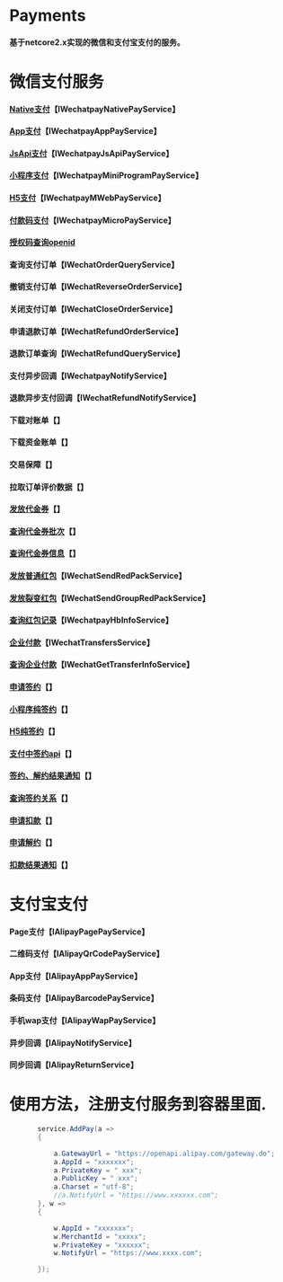 # Payments
#### 基于netcore2.x实现的微信和支付宝支付的服务。

# 微信支付服务
#### [Native支付](https://pay.weixin.qq.com/wiki/doc/api/native.php?chapter=6_1)【IWechatpayNativePayService】
#### [App支付](https://pay.weixin.qq.com/wiki/doc/api/app/app.php?chapter=8_1)【IWechatpayAppPayService】
#### [JsApi支付](https://pay.weixin.qq.com/wiki/doc/api/jsapi.php?chapter=7_1)【IWechatpayJsApiPayService】
#### [小程序支付](https://pay.weixin.qq.com/wiki/doc/api/wxa/wxa_api.php?chapter=7_3&index=1)【IWechatpayMiniProgramPayService】
#### [H5支付](https://pay.weixin.qq.com/wiki/doc/api/H5.php?chapter=15_1)【IWechatpayMWebPayService】
#### [付款码支付](https://pay.weixin.qq.com/wiki/doc/api/micropay.php?chapter=5_1)【IWechatpayMicroPayService】

#### [授权码查询openid](https://mp.weixin.qq.com/wiki?t=resource/res_main&id=mp1421140842)

#### 查询支付订单【IWechatOrderQueryService】
#### 撤销支付订单【IWechatReverseOrderService】 
#### 关闭支付订单【IWechatCloseOrderService】
#### 申请退款订单【IWechatRefundOrderService】
#### 退款订单查询【IWechatRefundQueryService】
#### 支付异步回调【IWechatpayNotifyService】
#### 退款异步支付回调【IWechatRefundNotifyService】

#### 下载对账单【】
#### 下载资金账单【】
#### 交易保障【】
#### 拉取订单评价数据【】

#### [发放代金券](https://pay.weixin.qq.com/wiki/doc/api/tools/sp_coupon.php?chapter=12_1)【】
#### [查询代金券批次](https://pay.weixin.qq.com/wiki/doc/api/tools/sp_coupon.php?chapter=12_1)【】
#### [查询代金券信息](https://pay.weixin.qq.com/wiki/doc/api/tools/sp_coupon.php?chapter=12_1)【】

#### [发放普通红包](https://pay.weixin.qq.com/wiki/doc/api/tools/cash_coupon.php?chapter=13_1)【IWechatSendRedPackService】
#### [发放裂变红包](https://pay.weixin.qq.com/wiki/doc/api/tools/cash_coupon.php?chapter=13_1)【IWechatSendGroupRedPackService】
#### [查询红包记录](https://pay.weixin.qq.com/wiki/doc/api/tools/cash_coupon.php?chapter=13_1)【IWechatpayHbInfoService】

#### [企业付款](https://pay.weixin.qq.com/wiki/doc/api/tools/mch_pay.php?chapter=14_1)【IWechatTransfersService】
#### [查询企业付款](https://pay.weixin.qq.com/wiki/doc/api/tools/mch_pay.php?chapter=14_1)【IWechatGetTransferInfoService】

#### [申请签约](https://pay.weixin.qq.com/wiki/doc/api/pap.php?chapter=18_1&index=1)【】
#### [小程序纯签约](https://pay.weixin.qq.com/wiki/doc/api/pap.php?chapter=18_14&index=2)【】
#### [H5纯签约](https://pay.weixin.qq.com/wiki/doc/api/pap.php?chapter=18_16&index=3)【】
#### [支付中签约api](https://pay.weixin.qq.com/wiki/doc/api/pap.php?chapter=18_13&index=4)【】
#### [签约、解约结果通知](https://pay.weixin.qq.com/wiki/doc/api/pap.php?chapter=18_17&index=5)【】
#### [查询签约关系](https://pay.weixin.qq.com/wiki/doc/api/pap.php?chapter=18_2&index=6)【】
#### [申请扣款](https://pay.weixin.qq.com/wiki/doc/api/pap.php?chapter=18_3&index=7)【】
#### [申请解约](https://pay.weixin.qq.com/wiki/doc/api/pap.php?chapter=18_4&index=8)【】
#### [扣款结果通知](https://pay.weixin.qq.com/wiki/doc/api/pap.php?chapter=18_7&index=10)【】

# 支付宝支付
#### Page支付【IAlipayPagePayService】
#### 二维码支付【IAlipayQrCodePayService】
#### App支付【IAlipayAppPayService】
#### 条码支付【IAlipayBarcodePayService】
#### 手机wap支付【IAlipayWapPayService】
#### 异步回调【IAlipayNotifyService】
#### 同步回调【IAlipayReturnService】


# 使用方法，注册支付服务到容器里面.
```c#
       service.AddPay(a =>
       {

           a.GatewayUrl = "https://openapi.alipay.com/gateway.do";
           a.AppId = "xxxxxxx";
           a.PrivateKey = " xxx";
           a.PublicKey = " xxx";
           a.Charset = "utf-8";
           //a.NotifyUrl = "https://www.xxxxxx.com";
       }, w =>
       {

           w.AppId = "xxxxxxx";
           w.MerchantId = "xxxxx";
           w.PrivateKey = "xxxxxx";
           w.NotifyUrl = "https://www.xxxx.com";

       });
```
 
